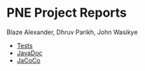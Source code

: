 # PNE Project Reports

Blaze Alexander, Dhruv Parikh, John Wasikye

* [Tests](./reports/tests/test/)
* [JavaDoc](./javadoc/)
* [JaCoCo](./jacoco/)
